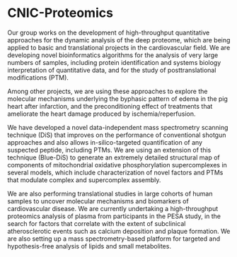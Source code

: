 # CNIC-Proteomics

Our group works on the development of high-throughput quantitative approaches for the dynamic analysis of the deep proteome, which are being applied to basic and translational projects in the cardiovascular field. We are developing novel bioinformatics algorithms for the analysis of very large numbers of samples, including protein identification and systems biology interpretation of quantitative data, and for the study of posttranslational modifications (PTM).

Among other projects, we are using these approaches to explore the molecular mechanisms underlying the byphasic pattern of edema in the pig heart after infarction, and the preconditioning effect of treatments that ameliorate the heart damage produced by ischemia/reperfusion.

We have developed a novel data-independent mass spectrometry scanning technique (DiS) that improves on the performance of conventional shotgun approaches and also allows in-silico-targeted quantification of any suspected peptide, including PTMs. We are using an extension of this technique (Blue-DiS) to generate an extremely detailed structural map of components of mitochondrial oxidative phosphorylation supercomplexes in several models, which include characterization of novel factors and PTMs that modulate complex and supercomplex assembly.

We are also performing translational studies in large cohorts of human samples to uncover molecular mechanisms and biomarkers of cardiovascular disease. We are currently undertaking a high-throughput proteomics analysis of plasma from participants in the PESA study, in the search for factors that correlate with the extent of subclinical atherosclerotic events such as calcium deposition and plaque formation. We are also setting up a mass spectrometry-based platform for targeted and hypothesis-free analysis of lipids and small metabolites.


<!--

**Here are some ideas to get you started:**

🙋‍♀️ A short introduction - what is your organization all about?
🌈 Contribution guidelines - how can the community get involved?
👩‍💻 Useful resources - where can the community find your docs? Is there anything else the community should know?
🍿 Fun facts - what does your team eat for breakfast?
🧙 Remember, you can do mighty things with the power of [Markdown](https://docs.github.com/github/writing-on-github/getting-started-with-writing-and-formatting-on-github/basic-writing-and-formatting-syntax)
-->
